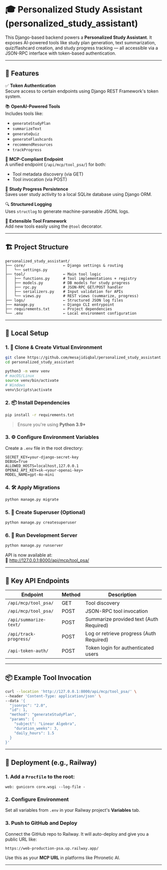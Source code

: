 
# 🎓 Personalized Study Assistant (personalized_study_assistant)

This Django-based backend powers a **Personalized Study Assistant**. It exposes AI-powered tools like study plan generation, text summarization, quiz/flashcard creation, and study progress tracking — all accessible via a JSON-RPC interface with token-based authentication.

---

## 🚀 Features

✅ **Token Authentication**  
Secure access to certain endpoints using Django REST Framework's token system.

📚 **OpenAI-Powered Tools**  
Includes tools like:
- `generateStudyPlan`
- `summarizeText`
- `generateQuiz`
- `generateFlashcards`
- `recommendResources`
- `trackProgress`

🧩 **MCP-Compliant Endpoint**  
A unified endpoint (`/api/mcp/tool_psa/`) for both:
- Tool metadata discovery (via GET)
- Tool invocation (via POST)

📝 **Study Progress Persistence**  
Saves user study activity to a local SQLite database using Django ORM.

🔍 **Structured Logging**  
Uses `structlog` to generate machine-parseable JSONL logs.

🧱 **Extensible Tool Framework**  
Add new tools easily using the `@tool` decorator.

---

## 🏗️ Project Structure

```
personalized_study_assistant/
├── core/                 ← Django settings & routing
│   └── settings.py
├── tool/                 ← Main tool logic
│   ├── functions.py      # Tool implementations + registry
│   ├── models.py         # DB models for study progress
│   ├── rpc.py            # JSON-RPC GET/POST handler
│   ├── serializers.py    # Input validation for APIs
│   └── views.py          # REST views (summarize, progress)
├── logs/                 ← Structured JSON log files
├── manage.py             ← Django CLI entrypoint
├── requirements.txt      ← Project dependencies
└── .env                  ← Local environment configuration
```

---

## 🧪 Local Setup

### 1. 🐍 Clone & Create Virtual Environment

```bash
git clone https://github.com/mesajidiqbal/personalized_study_assistant.git
cd personalized_study_assistant

python3 -m venv venv
# macOS/Linux
source venv/bin/activate
# Windows
venv\Scripts\activate
```

### 2. 📦 Install Dependencies

```bash
pip install -r requirements.txt
```
> Ensure you're using **Python 3.9+**

### 3. ⚙️ Configure Environment Variables

Create a `.env` file in the root directory:

```
SECRET_KEY=your-django-secret-key
DEBUG=True
ALLOWED_HOSTS=localhost,127.0.0.1
OPENAI_API_KEY=sk-<your-openai-key>
MODEL_NAME=gpt-4o-mini
```

### 4. 🛠️ Apply Migrations

```bash
python manage.py migrate
```

### 5. 🔐 Create Superuser (Optional)

```bash
python manage.py createsuperuser
```

### 6. 🏃 Run Development Server

```bash
python manage.py runserver
```

API is now available at:  
📍 http://127.0.0.1:8000/api/mcp/tool_psa/

---

## 🔗 Key API Endpoints

| Endpoint                      | Method | Description                              |
|-------------------------------|--------|------------------------------------------|
| `/api/mcp/tool_psa/`          | GET    | Tool discovery                           |
| `/api/mcp/tool_psa/`          | POST   | JSON-RPC tool invocation                 |
| `/api/summarize-text/`        | POST   | Summarize provided text (Auth Required)  |
| `/api/track-progress/`        | POST   | Log or retrieve progress (Auth Required) |
| `/api-token-auth/`            | POST   | Token login for authenticated users      |

---

## 📦 Example Tool Invocation

```bash
curl --location 'http://127.0.0.1:8000/api/mcp/tool_psa/' \
--header 'Content-Type: application/json' \
--data '{
  "jsonrpc": "2.0",
  "id": 1,
  "method": "generateStudyPlan",
  "params": {
    "subject": "Linear Algebra",
    "duration_weeks": 3,
    "daily_hours": 1.5
  }
}'
```

---

## 🚀 Deployment (e.g., Railway)

### 1. Add a `Procfile` to the root:

```
web: gunicorn core.wsgi --log-file -
```

### 2. Configure Environment

Set all variables from `.env` in your Railway project's **Variables** tab.

### 3. Push to GitHub and Deploy

Connect the GitHub repo to Railway. It will auto-deploy and give you a public URL like:

```
https://web-production-psa.up.railway.app/
```

Use this as your **MCP URL** in platforms like Phronetic AI.

---
